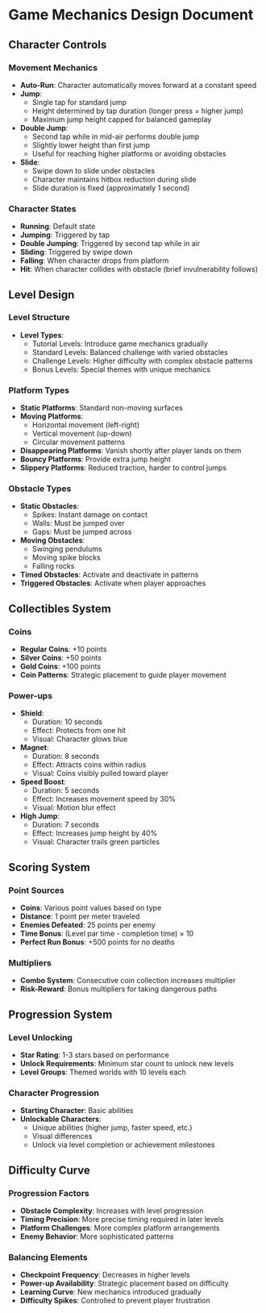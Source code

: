 # Game Mechanics Design Document

## Character Controls

### Movement Mechanics
- **Auto-Run**: Character automatically moves forward at a constant speed
- **Jump**: 
  - Single tap for standard jump
  - Height determined by tap duration (longer press = higher jump)
  - Maximum jump height capped for balanced gameplay
- **Double Jump**: 
  - Second tap while in mid-air performs double jump
  - Slightly lower height than first jump
  - Useful for reaching higher platforms or avoiding obstacles
- **Slide**: 
  - Swipe down to slide under obstacles
  - Character maintains hitbox reduction during slide
  - Slide duration is fixed (approximately 1 second)

### Character States
- **Running**: Default state
- **Jumping**: Triggered by tap
- **Double Jumping**: Triggered by second tap while in air
- **Sliding**: Triggered by swipe down
- **Falling**: When character drops from platform
- **Hit**: When character collides with obstacle (brief invulnerability follows)

## Level Design

### Level Structure
- **Level Types**:
  - Tutorial Levels: Introduce game mechanics gradually
  - Standard Levels: Balanced challenge with varied obstacles
  - Challenge Levels: Higher difficulty with complex obstacle patterns
  - Bonus Levels: Special themes with unique mechanics

### Platform Types
- **Static Platforms**: Standard non-moving surfaces
- **Moving Platforms**: 
  - Horizontal movement (left-right)
  - Vertical movement (up-down)
  - Circular movement patterns
- **Disappearing Platforms**: Vanish shortly after player lands on them
- **Bouncy Platforms**: Provide extra jump height
- **Slippery Platforms**: Reduced traction, harder to control jumps

### Obstacle Types
- **Static Obstacles**:
  - Spikes: Instant damage on contact
  - Walls: Must be jumped over
  - Gaps: Must be jumped across
- **Moving Obstacles**:
  - Swinging pendulums
  - Moving spike blocks
  - Falling rocks
- **Timed Obstacles**: Activate and deactivate in patterns
- **Triggered Obstacles**: Activate when player approaches

## Collectibles System

### Coins
- **Regular Coins**: +10 points
- **Silver Coins**: +50 points
- **Gold Coins**: +100 points
- **Coin Patterns**: Strategic placement to guide player movement

### Power-ups
- **Shield**:
  - Duration: 10 seconds
  - Effect: Protects from one hit
  - Visual: Character glows blue
- **Magnet**:
  - Duration: 8 seconds
  - Effect: Attracts coins within radius
  - Visual: Coins visibly pulled toward player
- **Speed Boost**:
  - Duration: 5 seconds
  - Effect: Increases movement speed by 30%
  - Visual: Motion blur effect
- **High Jump**:
  - Duration: 7 seconds
  - Effect: Increases jump height by 40%
  - Visual: Character trails green particles

## Scoring System

### Point Sources
- **Coins**: Various point values based on type
- **Distance**: 1 point per meter traveled
- **Enemies Defeated**: 25 points per enemy
- **Time Bonus**: (Level par time - completion time) × 10
- **Perfect Run Bonus**: +500 points for no deaths

### Multipliers
- **Combo System**: Consecutive coin collection increases multiplier
- **Risk-Reward**: Bonus multipliers for taking dangerous paths

## Progression System

### Level Unlocking
- **Star Rating**: 1-3 stars based on performance
- **Unlock Requirements**: Minimum star count to unlock new levels
- **Level Groups**: Themed worlds with 10 levels each

### Character Progression
- **Starting Character**: Basic abilities
- **Unlockable Characters**: 
  - Unique abilities (higher jump, faster speed, etc.)
  - Visual differences
  - Unlock via level completion or achievement milestones

## Difficulty Curve

### Progression Factors
- **Obstacle Complexity**: Increases with level progression
- **Timing Precision**: More precise timing required in later levels
- **Platform Challenges**: More complex platform arrangements
- **Enemy Behavior**: More sophisticated patterns

### Balancing Elements
- **Checkpoint Frequency**: Decreases in higher levels
- **Power-up Availability**: Strategic placement based on difficulty
- **Learning Curve**: New mechanics introduced gradually
- **Difficulty Spikes**: Controlled to prevent player frustration
